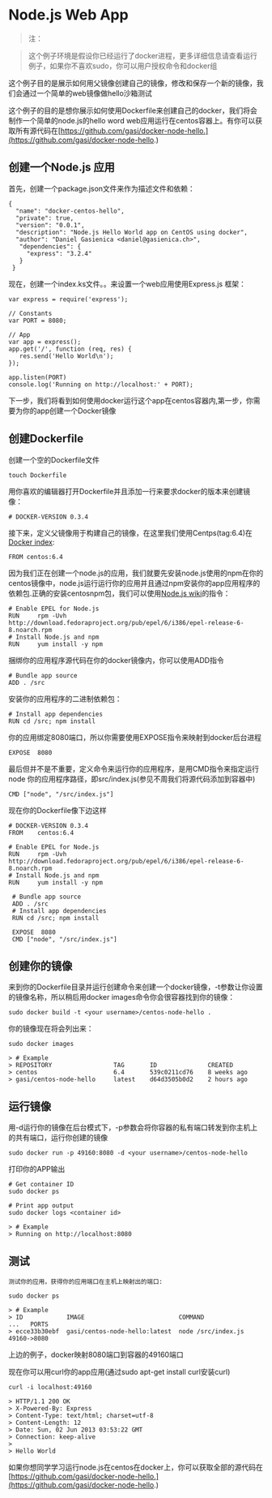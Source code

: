 # Node.js Web App

>注：

>这个例子环境是假设你已经运行了docker进程，更多详细信息请查看运行例子，如果你不喜欢sudo，你可以用户授权命令和docker组

这个例子目的是展示如何用父镜像创建自己的镜像，修改和保存一个新的镜像，我们会通过一个简单的web镜像做hello沙箱测试

这个例子的目的是想你展示如何使用Dockerfile来创建自己的docker，我们将会制作一个简单的node.js的hello word web应用运行在centos容器上。有你可以获取所有源代码在[https://github.com/gasi/docker-node-hello.](https://github.com/gasi/docker-node-hello.)

## 创建一个Node.js 应用

首先，创建一个package.json文件来作为描述文件和依赖：

    {
      "name": "docker-centos-hello",
      "private": true,
      "version": "0.0.1",
      "description": "Node.js Hello World app on CentOS using docker",
      "author": "Daniel Gasienica <daniel@gasienica.ch>",
       "dependencies": {
         "express": "3.2.4"
       }
     }
     
现在，创建一个index.ks文件。。来设置一个web应用使用Express.js 框架：

    var express = require('express');

    // Constants
    var PORT = 8080;

    // App
    var app = express();
    app.get('/', function (req, res) {
       res.send('Hello World\n');
    });

    app.listen(PORT)
    console.log('Running on http://localhost:' + PORT);
    
下一步，我们将看到如何使用docker运行这个app在centos容器内,第一步，你需要为你的app创建一个Docker镜像

## 创建Dockerfile

创建一个空的Dockerfile文件

    touch Dockerfile
    
用你喜欢的编辑器打开Dockerfile并且添加一行来要求docker的版本来创建镜像：

    # DOCKER-VERSION 0.3.4
    
接下来，定义父镜像用于构建自己的镜像，在这里我们使用Centps(tag:6.4)在[Docker index](https://registry.hub.docker.com/):

    FROM centos:6.4
    
因为我们正在创建一个node.js的应用，我们就要先安装node.js使用的npm在你的centos镜像中，node.js运行运行你的应用并且通过npm安装你的app应用程序的依赖包.正确的安装centosnpm包，我们可以使用[Node.js wiki](https://github.com/joyent/node/wiki/Installing-Node.js-via-package-manager#rhelcentosscientific-linux-6)的指令：

    # Enable EPEL for Node.js
    RUN     rpm -Uvh http://download.fedoraproject.org/pub/epel/6/i386/epel-release-6-8.noarch.rpm
    # Install Node.js and npm
    RUN     yum install -y npm
    
捆绑你的应用程序源代码在你的docker镜像内，你可以使用ADD指令

    # Bundle app source
    ADD . /src
    
安装你的应用程序的二进制依赖包：

    # Install app dependencies
    RUN cd /src; npm install
    
你的应用绑定8080端口，所以你需要使用EXPOSE指令来映射到docker后台进程

    EXPOSE  8080
    
最后但并不是不重要，定义命令来运行你的应用程序，是用CMD指令来指定运行node 你的应用程序路径，即src/index.js(参见不周我们将源代码添加到容器中)

    CMD ["node", "/src/index.js"]
    
现在你的Dockerfile像下边这样

    # DOCKER-VERSION 0.3.4
    FROM    centos:6.4

    # Enable EPEL for Node.js
    RUN     rpm -Uvh http://download.fedoraproject.org/pub/epel/6/i386/epel-release-6-8.noarch.rpm
    # Install Node.js and npm
    RUN     yum install -y npm

     # Bundle app source
     ADD . /src
     # Install app dependencies
     RUN cd /src; npm install

     EXPOSE  8080
     CMD ["node", "/src/index.js"]
     
## 创建你的镜像

来到你的Dockerfile目录并运行创建命令来创建一个docker镜像，-t参数让你设置的镜像名称，所以稍后用docker images命令你会很容器找到你的镜像：

    sudo docker build -t <your username>/centos-node-hello .
    
你的镜像现在将会列出来：

    sudo docker images

    > # Example
    > REPOSITORY                 TAG       ID              CREATED
    > centos                     6.4       539c0211cd76    8 weeks ago
    > gasi/centos-node-hello     latest    d64d3505b0d2    2 hours ago
    
## 运行镜像

用-d运行你的镜像在后台模式下，-p参数会将你容器的私有端口转发到你主机上的共有端口，运行你创建的镜像

    sudo docker run -p 49160:8080 -d <your username>/centos-node-hello
    
打印你的APP输出

    # Get container ID
    sudo docker ps

    # Print app output
    sudo docker logs <container id>

    > # Example
    > Running on http://localhost:8080
    
## 测试

    测试你的应用，获得你的应用端口在主机上映射出的端口:

    sudo docker ps

    > # Example
    > ID            IMAGE                          COMMAND              ...   PORTS
    > ecce33b30ebf  gasi/centos-node-hello:latest  node /src/index.js         49160->8080
    
上边的例子，docker映射8080端口到容器的49160端口

现在你可以用curl你的app应用(通过sudo apt-get install curl安装curl)

    curl -i localhost:49160

    > HTTP/1.1 200 OK
    > X-Powered-By: Express
    > Content-Type: text/html; charset=utf-8
    > Content-Length: 12
    > Date: Sun, 02 Jun 2013 03:53:22 GMT
    > Connection: keep-alive
    >
    > Hello World
    
如果你想同学学习运行node.js在centos在docker上，你可以获取全部的源代码在[https://github.com/gasi/docker-node-hello.](https://github.com/gasi/docker-node-hello.)

